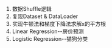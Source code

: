 1. 数据Shuffle逻辑
2. 复现Dataset & DataLoader
3. 实现牛顿法和梯度下降法求解x的平方根
3. Linear Regression--房价预测
2. Logistic Regression--猫狗分类
